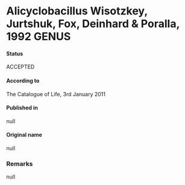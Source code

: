 Alicyclobacillus Wisotzkey, Jurtshuk, Fox, Deinhard & Poralla, 1992 GENUS
=======

#### Status
ACCEPTED

#### According to
The Catalogue of Life, 3rd January 2011

#### Published in
null

#### Original name
null

### Remarks
null